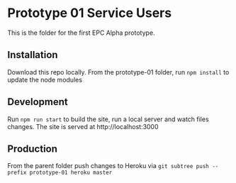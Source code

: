 # Prototype 01 Service Users

This is the folder for the first EPC Alpha prototype.

## Installation
Download this repo locally.
From the prototype-01 folder, run `npm install` to update the node modules

## Development
Run `npm run start` to build the site, run a local server and watch files changes.
The site is served at http://localhost:3000

## Production
From the parent folder push changes to Heroku via 
`git subtree push --prefix prototype-01 heroku master`


